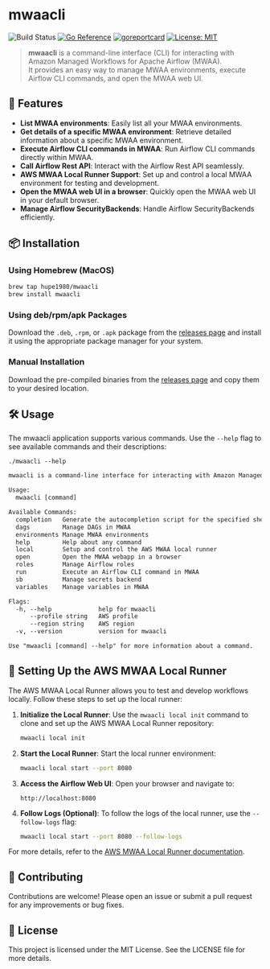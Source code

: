 # mwaacli
![Build Status](https://github.com/hupe1980/mwaacli/workflows/build/badge.svg) 
[![Go Reference](https://pkg.go.dev/badge/github.com/hupe1980/mwaacli.svg)](https://pkg.go.dev/github.com/hupe1980/mwaacli)
[![goreportcard](https://goreportcard.com/badge/github.com/hupe1980/mwaacli)](https://goreportcard.com/report/github.com/hupe1980/mwaacli)
[![License: MIT](https://img.shields.io/badge/License-MIT-yellow.svg)](https://opensource.org/licenses/MIT)
> **mwaacli** is a command-line interface (CLI) for interacting with Amazon Managed Workflows for Apache Airflow (MWAA).  
It provides an easy way to manage MWAA environments, execute Airflow CLI commands, and open the MWAA web UI.

## 🚀 Features

- **List MWAA environments**: Easily list all your MWAA environments.
- **Get details of a specific MWAA environment**: Retrieve detailed information about a specific MWAA environment.
- **Execute Airflow CLI commands in MWAA**: Run Airflow CLI commands directly within MWAA.
- **Call Airflow Rest API**: Interact with the Airflow Rest API seamlessly.
- **AWS MWAA Local Runner Support**: Set up and control a local MWAA environment for testing and development.
- **Open the MWAA web UI in a browser**: Quickly open the MWAA web UI in your default browser.
- **Manage Airflow SecurityBackends**: Handle Airflow SecurityBackends efficiently.

## 📦 Installation

### Using Homebrew (MacOS)
```sh
brew tap hupe1980/mwaacli
brew install mwaacli
```

### Using deb/rpm/apk Packages

Download the `.deb`, `.rpm`, or `.apk` package from the [releases page](https://github.com/hupe1980/mwaacli/releases) and install it using the appropriate package manager for your system.

### Manual Installation

Download the pre-compiled binaries from the [releases page](https://github.com/hupe1980/mwaacli/releases) and copy them to your desired location.


## 🛠 Usage

The mwaacli application supports various commands. Use the `--help` flag to see available commands and their descriptions:

```txt
./mwaacli --help

mwaacli is a command-line interface for interacting with Amazon Managed Workflows for Apache Airflow (MWAA).

Usage:
  mwaacli [command]

Available Commands:
  completion   Generate the autocompletion script for the specified shell
  dags         Manage DAGs in MWAA
  environments Manage MWAA environments
  help         Help about any command
  local        Setup and control the AWS MWAA local runner
  open         Open the MWAA webapp in a browser
  roles        Manage Airflow roles
  run          Execute an Airflow CLI command in MWAA
  sb           Manage secrets backend
  variables    Manage variables in MWAA

Flags:
  -h, --help             help for mwaacli
      --profile string   AWS profile
      --region string    AWS region
  -v, --version          version for mwaacli

Use "mwaacli [command] --help" for more information about a command.
```

## 🔧 Setting Up the AWS MWAA Local Runner

The AWS MWAA Local Runner allows you to test and develop workflows locally. Follow these steps to set up the local runner:

1. **Initialize the Local Runner**:
   Use the `mwaacli local init` command to clone and set up the AWS MWAA Local Runner repository:
   ```sh
   mwaacli local init
   ```

2. **Start the Local Runner**:
   Start the local runner environment:
   ```sh
   mwaacli local start --port 8080
   ```

3. **Access the Airflow Web UI**:
   Open your browser and navigate to:
   ```
   http://localhost:8080
   ```

4. **Follow Logs (Optional)**:
   To follow the logs of the local runner, use the `--follow-logs` flag:
   ```sh
   mwaacli local start --port 8080 --follow-logs
   ```

For more details, refer to the [AWS MWAA Local Runner documentation](https://github.com/aws/aws-mwaa-local-runner).

## 🤝 Contributing

Contributions are welcome! Please open an issue or submit a pull request for any improvements or bug fixes.

## 📝 License

This project is licensed under the MIT License. See the LICENSE file for more details.